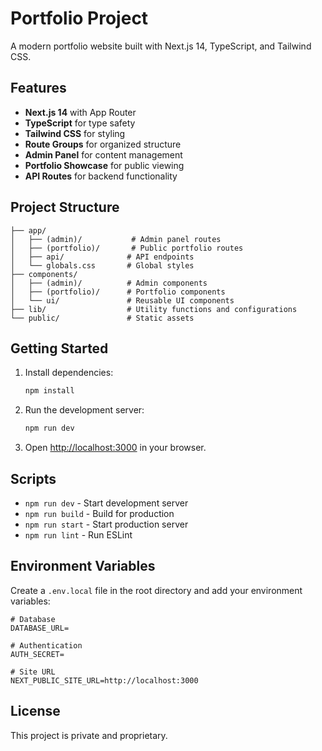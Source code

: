 # Portfolio Project

A modern portfolio website built with Next.js 14, TypeScript, and Tailwind CSS.

## Features

- **Next.js 14** with App Router
- **TypeScript** for type safety
- **Tailwind CSS** for styling
- **Route Groups** for organized structure
- **Admin Panel** for content management
- **Portfolio Showcase** for public viewing
- **API Routes** for backend functionality

## Project Structure

```
├── app/
│   ├── (admin)/           # Admin panel routes
│   ├── (portfolio)/       # Public portfolio routes
│   ├── api/              # API endpoints
│   └── globals.css       # Global styles
├── components/
│   ├── (admin)/          # Admin components
│   ├── (portfolio)/      # Portfolio components
│   └── ui/               # Reusable UI components
├── lib/                  # Utility functions and configurations
└── public/               # Static assets
```

## Getting Started

1. Install dependencies:
   ```bash
   npm install
   ```

2. Run the development server:
   ```bash
   npm run dev
   ```

3. Open [http://localhost:3000](http://localhost:3000) in your browser.

## Scripts

- `npm run dev` - Start development server
- `npm run build` - Build for production
- `npm run start` - Start production server
- `npm run lint` - Run ESLint

## Environment Variables

Create a `.env.local` file in the root directory and add your environment variables:

```env
# Database
DATABASE_URL=

# Authentication
AUTH_SECRET=

# Site URL
NEXT_PUBLIC_SITE_URL=http://localhost:3000
```

## License

This project is private and proprietary.
